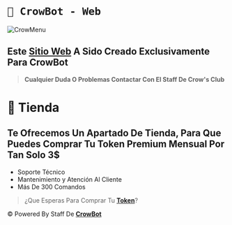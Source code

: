 # **`🎩 CrowBot - Web`**

![CrowMenu](https://files.catbox.moe/wifc6k.jpg)

## **Este [Sitio Web](https://crow-bot-dashboard.vercel.app/) A Sido Creado Exclusivamente Para CrowBot** 

> **Cualquier Duda O Problemas Contactar Con El Staff De Crow's Club**

# 🍬 Tienda

## Te Ofrecemos Un Apartado De Tienda, Para Que Puedes Comprar Tu Token Premium Mensual Por Tan Solo 3$
- Soporte Técnico
- Mantenimiento y Atención Al Cliente
- Más De 300 Comandos

> ¿Que Esperas Para Comprar Tu **[Token](https://crow-bot-dashboard.vercel.app/)**?

© Powered By Staff De **[CrowBot](https://github.com/WillZek/CrowBot-ST)**